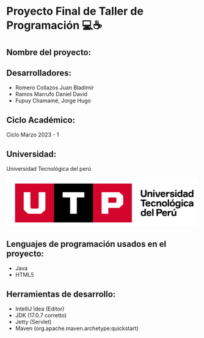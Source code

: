 # Proyecto Final de Taller de Programación 💻☕

## **Nombre del proyecto:**



## **Desarrolladores:**

* Romero Collazos Juan Bladimir
* Ramos Marrufo Daniel David
* Fupuy Chamamé, Jorge Hugo

## **Ciclo Académico:**

Ciclo Marzo 2023 - 1

## **Universidad:**

Universidad Tecnológica del perú

![Logo UTP](https://github.com/INGSYSTEM/Proyecto-Final-TP/blob/main/recursos_adicionales/LOGOTIPO-UTP.png)

## **Lenguajes de programación usados en el proyecto:**

* Java
* HTML5

## **Herramientas de desarrollo:**

* IntelliJ Idea (Editor)
* JDK (17.0.7 corretto)
* Jetty (Servlet)
* Maven (org.apache.maven.archetype:quickstart)